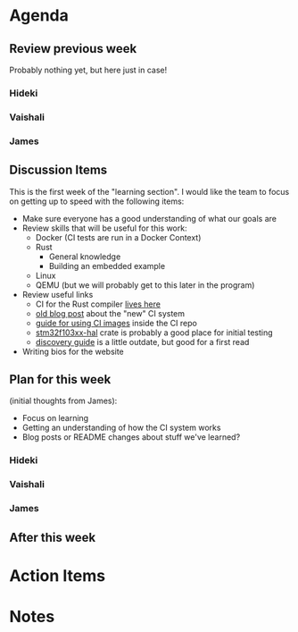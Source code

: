 # Agenda

## Review previous week

Probably nothing yet, but here just in case!

### Hideki

### Vaishali

### James

## Discussion Items

This is the first week of the "learning section". I would like the team to focus on getting up to speed with the following items:

* Make sure everyone has a good understanding of what our goals are
* Review skills that will be useful for this work:
    * Docker (CI tests are run in a Docker Context)
    * Rust
        * General knowledge
        * Building an embedded example
    * Linux
    * QEMU (but we will probably get to this later in the program)
* Review useful links
    * CI for the Rust compiler [lives here]
    * [old blog post] about the "new" CI system
    * [guide for using CI images] inside the CI repo
    * [stm32f103xx-hal] crate is probably a good place for initial testing
    * [discovery guide] is a little outdate, but good for a first read
* Writing bios for the website

[lives here]: https://github.com/rust-lang/rust/tree/master/src/ci
[old blog post]: https://internals.rust-lang.org/t/rust-ci-release-infrastructure-changes/4489
[guide for using CI images]: https://github.com/rust-lang/rust/tree/master/src/ci/docker
[stm32f103xx-hal]: https://github.com/japaric/stm32f103xx-hal
[discovery guide]: https://japaric.github.io/discovery/

## Plan for this week

(initial thoughts from James):

* Focus on learning
* Getting an understanding of how the CI system works
* Blog posts or README changes about stuff we've learned?

### Hideki

### Vaishali

### James

## After this week

# Action Items

# Notes

